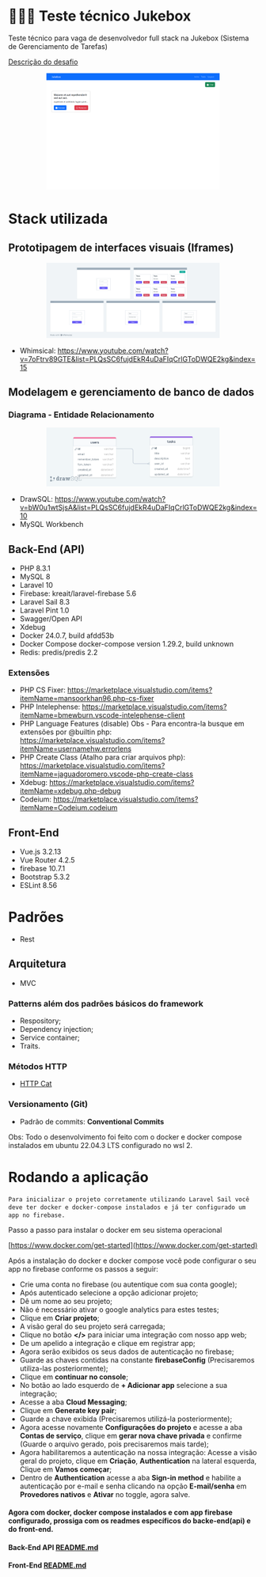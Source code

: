 # 👨🏽‍💻 Teste técnico Jukebox

Teste técnico para vaga de desenvolvedor full stack na Jukebox (Sistema de Gerenciamento de Tarefas)

[Descrição do desafio](descricao.pdf)

<p align="center">
    <img src="app.png" width="350px"/>
</p>

# Stack utilizada

## Prototipagem de interfaces visuais (Iframes)

<p align="center">
    <img src="iframe.png" width="350px"/>
</p>

- Whimsical: https://www.youtube.com/watch?v=7oFtrv89GTE&list=PLQsSC6fujdEkR4uDaFIqCrlGToDWQE2kg&index=15

## Modelagem e gerenciamento de banco de dados

### Diagrama - Entidade Relacionamento

<p align="center">
    <img src="tables.png" width="350px"/>
</p>

- DrawSQL: https://www.youtube.com/watch?v=bW0u1wtSjsA&list=PLQsSC6fujdEkR4uDaFIqCrlGToDWQE2kg&index=10
- MySQL Workbench

## Back-End (API)

- PHP 8.3.1
- MySQL 8
- Laravel 10
- Firebase: kreait/laravel-firebase 5.6
- Laravel Sail 8.3
- Laravel Pint 1.0
- Swagger/Open API
- Xdebug
- Docker 24.0.7, build afdd53b
- Docker Compose docker-compose version 1.29.2, build unknown
- Redis: predis/predis 2.2

### Extensões

- PHP CS Fixer: https://marketplace.visualstudio.com/items?itemName=mansoorkhan96.php-cs-fixer
- PHP Intelephense: https://marketplace.visualstudio.com/items?itemName=bmewburn.vscode-intelephense-client
- PHP Language Features (disable) Obs - Para encontra-la busque em extensões por @builtin php: https://marketplace.visualstudio.com/items?itemName=usernamehw.errorlens
- PHP Create Class (Atalho para criar arquivos php): https://marketplace.visualstudio.com/items?itemName=jaguadoromero.vscode-php-create-class
- Xdebug: https://marketplace.visualstudio.com/items?itemName=xdebug.php-debug
- Codeium: https://marketplace.visualstudio.com/items?itemName=Codeium.codeium

## Front-End

- Vue.js 3.2.13
- Vue Router 4.2.5
- firebase 10.7.1
- Bootstrap 5.3.2
- ESLint 8.56

# Padrões

- Rest

## Arquitetura

- MVC

### Patterns além dos padrões básicos do framework

- Respository;
- Dependency injection;
- Service container;
- Traits.

### Métodos HTTP

- [HTTP Cat](https://http.cat)

### Versionamento (Git)

- Padrão de commits: **Conventional Commits**

Obs: Todo o desenvolvimento foi feito com o docker e docker compose instalados em ubuntu 22.04.3 LTS configurado no wsl 2.

# Rodando a aplicação

```plaintext
Para inicializar o projeto corretamente utilizando Laravel Sail você deve ter docker e docker-compose instalados e já ter configurado um app no firebase.
```
Passo a passo para instalar o docker em seu sistema operacional

[https://www.docker.com/get-started](https://www.docker.com/get-started)

Após a instalação do docker e docker compose você pode configurar o seu app no firebase conforme os passos a seguir:

- Crie uma conta no firebase (ou autentique com sua conta google);
- Após autenticado selecione a opção adicionar projeto;
- Dê um nome ao seu projeto;
- Não é necessário ativar o google analytics para estes testes;
- Clique em **Criar projeto**;
- A visão geral do seu projeto será carregada;
- Clique no botão **</>** para iniciar uma integração com nosso app web;
- De um apelido a integração e clique em registrar app;
- Agora serão exibidos os seus dados de autenticação no firebase;
- Guarde as chaves contidas na constante **firebaseConfig** (Precisaremos utiliza-las posteriormente);
- Clique em **continuar no console**;
- No botão ao lado esquerdo de **+ Adicionar app** selecione a sua integração;
- Acesse a aba **Cloud Messaging**;
- Clique em **Generate key pair**;
- Guarde a chave exibida (Precisaremos utilizá-la posteriormente);
- Agora acesse novamente **Configurações do projeto** e acesse a aba **Contas de serviço**, clique em **gerar nova chave privada** e confirme (Guarde o arquivo gerado, pois precisaremos mais tarde);
- Agora habilitaremos a autenticação na nossa integração: Acesse a visão geral do projeto, clique em **Criação**, **Authentication** na lateral esquerda, Clique em **Vamos começar**;
- Dentro de **Authentication** acesse a aba **Sign-in method** e habilite a autenticação por e-mail e senha clicando na opção **E-mail/senha** em **Provedores nativos** e **Ativar** no toggle, agora salve.

#### Agora com docker, docker compose instalados e com app firebase configurado, prossiga com os readmes específicos do backe-end(api) e do front-end.

#### Back-End API [README.md](api/README.md)

#### Front-End [README.md](front/README.md)
